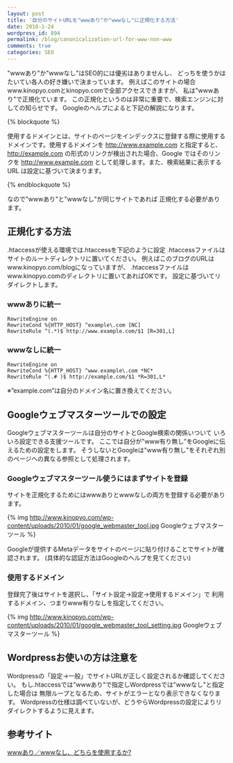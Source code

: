 ```yaml
---
layout: post
title: '自分のサイトURLを"wwwあり"か"wwwなし"に正規化する方法'
date: 2010-1-24
wordpress_id: 894
permalink: /blog/canonicalization-url-for-www-non-www
comments: true
categories: SEO
---
```

"wwwあり"か"wwwなし"はSEO的には優劣はありませんし、
どっちを使うかはたいてい各人の好き嫌いで決まっています。
例えばこのサイトの場合www.kinopyo.comとkinopyo.comで全部アクセスできますが、
私は"wwwあり"で正規化ています。
この正規化というのは非常に重要で、検索エンジンに対しての知らせです。
Googleのヘルプによると下記の解説になります。

{% blockquote %}

使用するドメインとは、サイトのページをインデックスに登録する際に使用するドメインです。使用するドメインを http://www.example.com と指定すると、http://example.com の形式のリンクが検出された場合、Google ではそのリンクを http://www.example.com として処理します。また、検索結果に表示する URL は設定に基づいて決まります。

{% endblockquote %}

なので"wwwあり"と"wwwなし"が同じサイトであれば
正規化する必要があります。

## 正規化する方法
.htaccessが使える環境では.htaccessを下記のように設定
.htaccessファイルはサイトのルートディレクトリに置いてください。
例えばこのブログのURLはwww.kinopyo.com/blogになっていますが、
.htaccessファイルはwww.kinopyo.comのディレクトリに置いてあればOKです。
設定に基づいてリダイレクトします。

### wwwありに統一

```plain
RewriteEngine on
RewriteCond %{HTTP_HOST} ^example\.com [NC]
RewriteRule ^(.*)$ http://www.example.com/$1 [R=301,L]
```

### wwwなしに統一 ###

```
RewriteEngine on
RewriteCond %{HTTP_HOST} ^www.example\.com *NC*
RewriteRule ^(.# )$ http://example.com/$1 *R=301,L*
```

※”example.com”は自分のドメイン名に置き換えてください。

## Googleウェブマスターツールでの設定
Googleウェブマスターツールは自分のサイトとGoogle検索の関係いついて
いろいろ設定できる支援ツールです。
ここでは自分が"www有り無し"をGoogleに伝えるための設定をします。
そうしないとGoogleは"www有り無し"をそれぞれ別のページへの異なる参照として処理されます。

### Googleウェブマスターツール使うにはまずサイトを登録
サイトを正規化するためにはwwwありとwwwなしの両方を登録する必要があります。

{% img http://www.kinopyo.com/wp-content/uploads/2010/01/google_webmaster_tool.jpg Googleウェブマスターツール %}

Googleが提供するMetaデータをサイトのページに貼り付けることでサイトが確認されます。
(具体的な認証方法はGoogleのヘルプを見てください)

### 使用するドメイン
登録完了後はサイトを選択し、「サイト設定→設定→使用するドメイン」で
利用するドメイン、つまりwww有りなしを指定してください。

{% img http://www.kinopyo.com/wp-content/uploads/2010/01/google_webmaster_tool_setting.jpg Googleウェブマスターツール %}

## Wordpressお使いの方は注意を
Wordpressの「設定→一般」でサイトURLが正しく設定されるか確認してください。
もし.htaccessでは"wwwあり"で指定しWordpressでは"wwwなし"と指定した場合は
無限ループとなるため、サイトがエラーとなり表示できなくなります。
Wordpressの仕様は調べていないが、どうやらWordpressの設定によりリダイレクトするように見えます。

## 参考サイト
[wwwあり／wwwなし、どちらを使用するか?](http://www.suzukikenichi.com/blog/which-do-you-prefer-www-or-non-www/)
